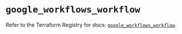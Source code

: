 # `google_workflows_workflow`

Refer to the Terraform Registry for docs: [`google_workflows_workflow`](https://registry.terraform.io/providers/hashicorp/google-beta/6.12.0/docs/resources/google_workflows_workflow).
